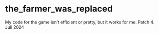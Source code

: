 # the_farmer_was_replaced
My code for the game isn't efficient or pretty, but it works for me.
Patch 4. Juli 2024
